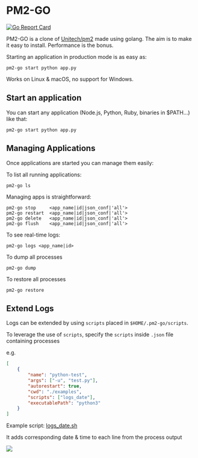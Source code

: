 # PM2-GO

[![Go Report Card](https://goreportcard.com/badge/github.com/dunstorm/pm2-go)](https://goreportcard.com/report/github.com/dunstorm/pm2-go)

PM2-GO is a clone of [Unitech/pm2](https://github.com/Unitech/pm2) made using golang. The aim is to make it easy to install. Performance is the bonus.

Starting an application in production mode is as easy as:

```
pm2-go start python app.py
```

Works on Linux & macOS, no support for Windows.

## Start an application

You can start any application (Node.js, Python, Ruby, binaries in $PATH...) like that:

```
pm2-go start python app.py
```

## Managing Applications

Once applications are started you can manage them easily:

To list all running applications:

```
pm2-go ls
```

Managing apps is straightforward:

```
pm2-go stop     <app_name|id|json_conf|'all'>
pm2-go restart  <app_name|id|json_conf|'all'>
pm2-go delete   <app_name|id|json_conf|'all'>
pm2-go flush    <app_name|id|json_conf|'all'>
```

To see real-time logs:

```
pm2-go logs <app_name|id>
```

To dump all processes

```
pm2-go dump
```

To restore all processes

```
pm2-go restore
```

## Extend Logs

Logs can be extended by using `scripts` placed in `$HOME/.pm2-go/scripts`.

To leverage the use of `scripts`, specify the `scripts` inside `.json` file containing processes

e.g.

```json
[
    {
        "name": "python-test",
        "args": ["-u", "test.py"],
        "autorestart": true,
        "cwd": "./examples",
        "scripts": ["logs_date"],
        "executablePath": "python3"
    }
]
```

Example script: [logs_date.sh](https://github.com/dunstorm/pm2-go/blob/main/scripts/logs_date.sh)

It adds corresponding date & time to each line from the process output

![](https://i.imgur.com/UFw9PpX.png)